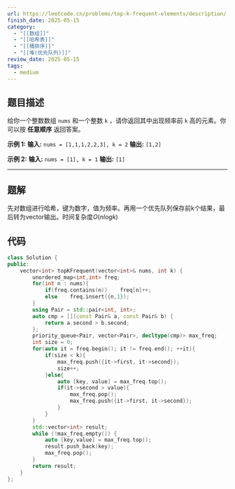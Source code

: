 ```yaml
---
url: https://leetcode.cn/problems/top-k-frequent-elements/description/
finish_date: 2025-05-15
category:
  - "[[数组]]"
  - "[[哈希表]]"
  - "[[桶排序]]"
  - "[[堆(优先队列)]]"
review_date: 2025-05-15
tags:
  - medium
---
```

## 题目描述

给你一个整数数组 `nums` 和一个整数 `k` ，请你返回其中出现频率前 `k` 高的元素。你可以按 **任意顺序** 返回答案。

**示例 1:**
**输入:** `nums = [1,1,1,2,2,3], k = 2`
**输出:** `[1,2]`

**示例 2:**
**输入:** `nums = [1], k = 1`
**输出:** `[1]`

---
## 题解

先对数组进行哈希，键为数字，值为频率。再用一个优先队列保存前k个结果，最后转为vector输出。时间复杂度$O(nlogk)$

## 代码

```cpp
class Solution {
public:
    vector<int> topKFrequent(vector<int>& nums, int k) {
        unordered_map<int,int> freq;
        for(int n : nums){
            if(freq.contains(n))    freq[n]++;
            else    freq.insert({n,1});
        }
        using Pair = std::pair<int, int>;
        auto cmp = [](const Pair& a, const Pair& b) {
            return a.second > b.second;
        };
        priority_queue<Pair, vector<Pair>, decltype(cmp)> max_freq;
        int size = 0;
        for(auto it = freq.begin(); it != freq.end(); ++it){
            if(size < k){
                max_freq.push({it->first, it->second});
                size++;
            }else{
                auto [key, value] = max_freq.top();
                if(it->second > value){
                    max_freq.pop();
                    max_freq.push({it->first, it->second});
                }
            }
        }
        std::vector<int> result;
        while (!max_freq.empty()) {
            auto [key,value] = max_freq.top();
            result.push_back(key);
            max_freq.pop();
        }
        return result;
    }
};
```